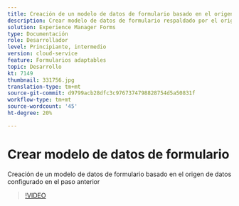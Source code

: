 ```yaml
---
title: Creación de un modelo de datos de formulario basado en el origen de datos de Salesforce
description: Crear modelo de datos de formulario respaldado por el origen de datos RESTful
solution: Experience Manager Forms
type: Documentación
role: Desarrollador
level: Principiante, intermedio
version: cloud-service
feature: Formularios adaptables
topic: Desarrollo
kt: 7149
thumbnail: 331756.jpg
translation-type: tm+mt
source-git-commit: d9799acb28dfc3c9767374798828754d5a50831f
workflow-type: tm+mt
source-wordcount: '45'
ht-degree: 20%

---
```


# Crear modelo de datos de formulario

Creación de un modelo de datos de formulario basado en el origen de datos configurado en el paso anterior

>[!VIDEO](https://video.tv.adobe.com/v/331756/?quality=12&learn=on)
